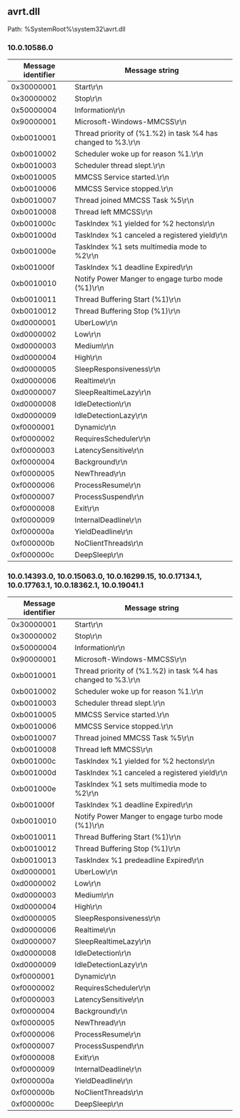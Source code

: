 ## avrt.dll

Path: %SystemRoot%\system32\avrt.dll

### 10.0.10586.0

Message identifier | Message string
--- | ---
0x30000001 | Start\r\n
0x30000002 | Stop\r\n
0x50000004 | Information\r\n
0x90000001 | Microsoft-Windows-MMCSS\r\n
0xb0010001 | Thread priority of (%1.%2) in task %4 has changed to %3.\r\n
0xb0010002 | Scheduler woke up for reason %1.\r\n
0xb0010003 | Scheduler thread slept.\r\n
0xb0010005 | MMCSS Service started.\r\n
0xb0010006 | MMCSS Service stopped.\r\n
0xb0010007 | Thread joined MMCSS Task %5\r\n
0xb0010008 | Thread left MMCSS\r\n
0xb001000c | TaskIndex %1 yielded for %2 hectons\r\n
0xb001000d | TaskIndex %1 canceled a registered yield\r\n
0xb001000e | TaskIndex %1 sets multimedia mode to %2\r\n
0xb001000f | TaskIndex %1 deadline Expired\r\n
0xb0010010 | Notify Power Manger to engage turbo mode (%1)\r\n
0xb0010011 | Thread Buffering Start (%1)\r\n
0xb0010012 | Thread Buffering Stop (%1)\r\n
0xd0000001 | UberLow\r\n
0xd0000002 | Low\r\n
0xd0000003 | Medium\r\n
0xd0000004 | High\r\n
0xd0000005 | SleepResponsiveness\r\n
0xd0000006 | Realtime\r\n
0xd0000007 | SleepRealtimeLazy\r\n
0xd0000008 | IdleDetection\r\n
0xd0000009 | IdleDetectionLazy\r\n
0xf0000001 | Dynamic\r\n
0xf0000002 | RequiresScheduler\r\n
0xf0000003 | LatencySensitive\r\n
0xf0000004 | Background\r\n
0xf0000005 | NewThread\r\n
0xf0000006 | ProcessResume\r\n
0xf0000007 | ProcessSuspend\r\n
0xf0000008 | Exit\r\n
0xf0000009 | InternalDeadline\r\n
0xf000000a | YieldDeadline\r\n
0xf000000b | NoClientThreads\r\n
0xf000000c | DeepSleep\r\n

### 10.0.14393.0, 10.0.15063.0, 10.0.16299.15, 10.0.17134.1, 10.0.17763.1, 10.0.18362.1, 10.0.19041.1

Message identifier | Message string
--- | ---
0x30000001 | Start\r\n
0x30000002 | Stop\r\n
0x50000004 | Information\r\n
0x90000001 | Microsoft-Windows-MMCSS\r\n
0xb0010001 | Thread priority of (%1.%2) in task %4 has changed to %3.\r\n
0xb0010002 | Scheduler woke up for reason %1.\r\n
0xb0010003 | Scheduler thread slept.\r\n
0xb0010005 | MMCSS Service started.\r\n
0xb0010006 | MMCSS Service stopped.\r\n
0xb0010007 | Thread joined MMCSS Task %5\r\n
0xb0010008 | Thread left MMCSS\r\n
0xb001000c | TaskIndex %1 yielded for %2 hectons\r\n
0xb001000d | TaskIndex %1 canceled a registered yield\r\n
0xb001000e | TaskIndex %1 sets multimedia mode to %2\r\n
0xb001000f | TaskIndex %1 deadline Expired\r\n
0xb0010010 | Notify Power Manger to engage turbo mode (%1)\r\n
0xb0010011 | Thread Buffering Start (%1)\r\n
0xb0010012 | Thread Buffering Stop (%1)\r\n
0xb0010013 | TaskIndex %1 predeadline Expired\r\n
0xd0000001 | UberLow\r\n
0xd0000002 | Low\r\n
0xd0000003 | Medium\r\n
0xd0000004 | High\r\n
0xd0000005 | SleepResponsiveness\r\n
0xd0000006 | Realtime\r\n
0xd0000007 | SleepRealtimeLazy\r\n
0xd0000008 | IdleDetection\r\n
0xd0000009 | IdleDetectionLazy\r\n
0xf0000001 | Dynamic\r\n
0xf0000002 | RequiresScheduler\r\n
0xf0000003 | LatencySensitive\r\n
0xf0000004 | Background\r\n
0xf0000005 | NewThread\r\n
0xf0000006 | ProcessResume\r\n
0xf0000007 | ProcessSuspend\r\n
0xf0000008 | Exit\r\n
0xf0000009 | InternalDeadline\r\n
0xf000000a | YieldDeadline\r\n
0xf000000b | NoClientThreads\r\n
0xf000000c | DeepSleep\r\n
